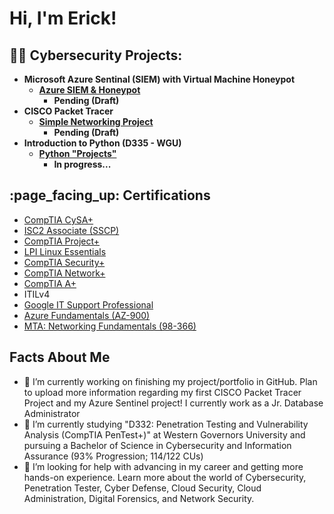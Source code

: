 <h1>Hi, I'm Erick! </h1>

<h2>👨‍💻 Cybersecurity Projects:</h2>

- <b>Microsoft Azure Sentinal (SIEM) with Virtual Machine Honeypot
   - [Azure SIEM & Honeypot](https://github.com/ErickVillegas24/AzureSIEMHoneypot)
      - Pending (Draft) </b>
- <b> CISCO Packet Tracer
  - [Simple Networking Project](https://github.com/ErickVillegas24/SimpleNetworkingProject)
     - Pending (Draft) </b>
- <b> Introduction to Python (D335 - WGU)
   - [Python "Projects"](https://github.com/ErickVillegas24/D335-Introduction-to-Python-Class-Progress-)
     - In progress... </b>

<h2> :page_facing_up: Certifications </h2>

- [CompTIA CySA+](https://www.credly.com/badges/a91a8434-2ea8-47fa-ba39-13d3201b753f/public_url)
- [ISC2 Associate (SSCP)](https://www.credly.com/badges/b9145798-98d9-4108-b46d-812afb1822cd/public_url)
- [CompTIA Project+](https://www.credly.com/badges/c6b65adf-2aaa-43ad-a260-f981d7c8d31b/public_url)
- [LPI Linux Essentials](https://cs.lpi.org/caf/Xamman/certification/verify/LPI000566360/kj59ebkr4l)
- [CompTIA Security+](https://www.credly.com/badges/f3a785b8-9c2d-4727-95f2-9d7e65128da0/public_url)
- [CompTIA Network+](https://www.credly.com/badges/0fdbc65c-b09a-4a46-a479-51ae432f63e3/public_url)
- [CompTIA A+](https://www.credly.com/badges/1df949c5-80a6-4684-88ea-55b538a68805/public_url)
- ITILv4
- [Google IT Support Professional](https://www.credly.com/badges/f006e83a-77a3-497e-848e-b4585f903d8c/public_url)
- [Azure Fundamentals (AZ-900)](https://www.credly.com/badges/030ff988-16ba-4409-ae21-217bdc4bd44c/public_url)
- [MTA: Networking Fundamentals (98-366)](https://www.credly.com/badges/d2ce92c9-b46c-4448-8db3-c35656147d9a/public_url)

<h2> Facts About Me </h2>

- 🔭 I’m currently working on finishing my project/portfolio in GitHub. Plan to upload more information regarding my first CISCO Packet Tracer Project and my Azure Sentinel project! I currently work as a Jr. Database Administrator
- 🌱 I’m currently studying "D332: Penetration Testing and Vulnerability Analysis (CompTIA PenTest+)" at Western Governors University and pursuing a Bachelor of Science in Cybersecurity and Information Assurance (93% Progression; 114/122 CUs)
- 🤔 I’m looking for help with advancing in my career and getting more hands-on experience. Learn more about the world of Cybersecurity, Penetration Tester, Cyber Defense, Cloud Security, Cloud Administration, Digital Forensics, and Network Security.


